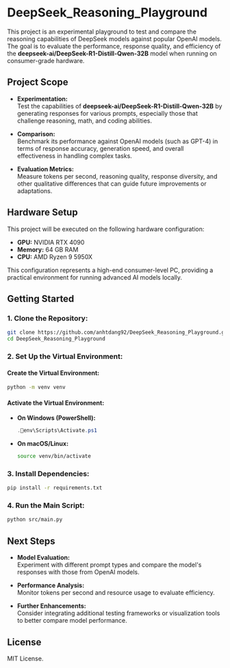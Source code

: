 # DeepSeek_Reasoning_Playground

This project is an experimental playground to test and compare the reasoning capabilities of DeepSeek models against popular OpenAI models. The goal is to evaluate the performance, response quality, and efficiency of the **deepseek-ai/DeepSeek-R1-Distill-Qwen-32B** model when running on consumer-grade hardware.

## Project Scope

- **Experimentation:**  
  Test the capabilities of **deepseek-ai/DeepSeek-R1-Distill-Qwen-32B** by generating responses for various prompts, especially those that challenge reasoning, math, and coding abilities.

- **Comparison:**  
  Benchmark its performance against OpenAI models (such as GPT-4) in terms of response accuracy, generation speed, and overall effectiveness in handling complex tasks.

- **Evaluation Metrics:**  
  Measure tokens per second, reasoning quality, response diversity, and other qualitative differences that can guide future improvements or adaptations.

## Hardware Setup

This project will be executed on the following hardware configuration:

- **GPU:** NVIDIA RTX 4090  
- **Memory:** 64 GB RAM  
- **CPU:** AMD Ryzen 9 5950X  

This configuration represents a high-end consumer-level PC, providing a practical environment for running advanced AI models locally.

## Getting Started

### 1. Clone the Repository:
```bash
git clone https://github.com/anhtdang92/DeepSeek_Reasoning_Playground.git
cd DeepSeek_Reasoning_Playground
```

### 2. Set Up the Virtual Environment:

#### Create the Virtual Environment:
```bash
python -m venv venv
```

#### Activate the Virtual Environment:

- **On Windows (PowerShell):**
  ```powershell
  .env\Scripts\Activate.ps1
  ```

- **On macOS/Linux:**
  ```bash
  source venv/bin/activate
  ```

### 3. Install Dependencies:
```bash
pip install -r requirements.txt
```

### 4. Run the Main Script:
```bash
python src/main.py
```

## Next Steps

- **Model Evaluation:**  
  Experiment with different prompt types and compare the model's responses with those from OpenAI models.

- **Performance Analysis:**  
  Monitor tokens per second and resource usage to evaluate efficiency.

- **Further Enhancements:**  
  Consider integrating additional testing frameworks or visualization tools to better compare model performance.

## License

MIT License. 